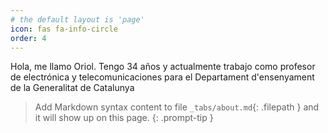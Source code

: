 ```yaml
---
# the default layout is 'page'
icon: fas fa-info-circle
order: 4
---
```

Hola, me llamo Oriol. Tengo 34 años y actualmente trabajo como profesor de electrónica y telecomunicaciones para el Departament d'ensenyament de la Generalitat de Catalunya

> Add Markdown syntax content to file `_tabs/about.md`{: .filepath } and it will show up on this page.
{: .prompt-tip }
